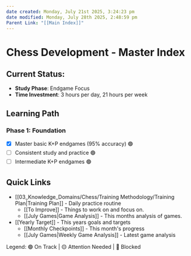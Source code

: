 ```yaml
---
date created: Monday, July 21st 2025, 3:24:23 pm
date modified: Monday, July 28th 2025, 2:48:59 pm
Parent Link: "[[Main Index]]"
---
```


# Chess Development - Master Index

## Current Status:
- **Study Phase**: Endgame Focus
- **Time Investment**: 3 hours per day, 21 hours per week

## Learning Path
### Phase 1: Foundation
- [x] Master basic K+P endgames (95% accuracy) 🟢
- [ ] Consistent study and practice 🟢 
- [ ] Intermediate K+P endgames 🟢 
## Quick Links
- [[03_Knowledge_Domains/Chess/Training Methodology/Training Plan|Training Plan]] - Daily practice routine
	- [[To Improve]] - Things to work on and focus on.
	- [[July Games|Game Analysis]] - This months analysis of games.
- [[Yearly Target]] - This years goals and targets
	- [[Monthly Checkpoints]] - This month's progress
	- [[July Games|Weekly Game Analysis]] - Latest game analysis

Legend: 🟢 On Track | 🟡 Attention Needed | 🔴 Blocked